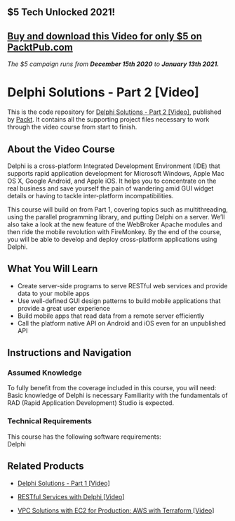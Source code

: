 ## $5 Tech Unlocked 2021!
[Buy and download this Video for only $5 on PacktPub.com](https://www.packtpub.com/product/delphi-solutions-part-2-video/9781788299206)
-----
*The $5 campaign         runs from __December 15th 2020__ to __January 13th 2021.__*

# Delphi Solutions - Part 2 [Video]
This is the code repository for [Delphi Solutions - Part 2 [Video]](https://www.packtpub.com/application-development/delphi-solutions-part-2-video?utm_source=github&utm_medium=repository&utm_campaign=9781788299206), published by [Packt](https://www.packtpub.com/?utm_source=github). It contains all the supporting project files necessary to work through the video course from start to finish.
## About the Video Course
Delphi is a cross-platform Integrated Development Environment (IDE) that supports rapid application development for Microsoft Windows, Apple Mac OS X, Google Android, and Apple iOS. It helps you to concentrate on the real business and save yourself the pain of wandering amid GUI widget details or having to tackle inter-platform incompatibilities. 

This course will build on from Part 1, covering topics such as multithreading, using the parallel programming library, and putting Delphi on a server. We’ll also take a look at the new feature of the WebBroker Apache modules and then ride the mobile revolution with FireMonkey. By the end of the course, you will be able to develop and deploy cross-platform applications using Delphi.

<H2>What You Will Learn</H2>
<DIV class=book-info-will-learn-text>
<UL>
<LI>Create server-side programs to serve RESTful web services and provide data to your mobile apps 
<LI>Use well-defined GUI design patterns to build mobile applications that provide a great user experience 
<LI>Build mobile apps that read data from a remote server efficiently 
<LI>Call the platform native API on Android and iOS even for an unpublished API </LI></UL></DIV>

## Instructions and Navigation
### Assumed Knowledge
To fully benefit from the coverage included in this course, you will need:<br/>
Basic knowledge of Delphi is necessary
Familiarity with the fundamentals of RAD (Rapid Application Development) Studio is expected.
### Technical Requirements
This course has the following software requirements:<br/>
Delphi

## Related Products
* [Delphi Solutions - Part 1 [Video] ](https://www.packtpub.com/application-development/delphi-solutions-part-1-video?utm_source=github&utm_medium=repository&utm_campaign=9781787288652)

* [RESTful Services with Delphi [Video]](https://www.packtpub.com/application-development/restful-services-delphi-video?utm_source=github&utm_medium=repository&utm_campaign=9781789951882)

* [VPC Solutions with EC2 for Production: AWS with Terraform [Video]](https://www.packtpub.com/application-development/vpc-solutions-ec2-production-aws-terraform-video?utm_source=github&utm_medium=repository&utm_campaign=9781838551247)

